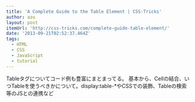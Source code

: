 ```yaml
---
title: 'A Complete Guide to the Table Element | CSS-Tricks'
author: azu
layout: post
itemUrl: 'http://css-tricks.com/complete-guide-table-element/'
date: '2013-09-21T02:52:37.464Z'
tags:
  - HTML
  - CSS
  - JavaScript
  - tutorial
---
```

Tableタグについてコード例も豊富にまとまってる。
基本から、Cellの結合、いつTableを使うべきかについて。display:table-*やCSSでの装飾、Tableの検索等のJSとの連携など

